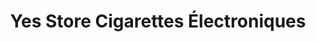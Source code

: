 ---
title: "Yes Store Cigarettes Électroniques"
url: /beauvais/yes-store-cigarettes-electroniques/
shop: e-cigarette
---